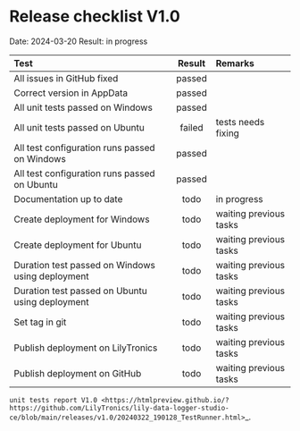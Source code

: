 # Release checklist V1.0

Date: 2024-03-20
Result: in progress

| Test                                             | Result | Remarks                |
|:-------------------------------------------------|:------:|:-----------------------|
| All issues in GitHub fixed                       | passed |                        |
| Correct version in AppData                       | passed |                        |
| All unit tests passed on Windows                 | passed |                        |
| All unit tests passed on Ubuntu                  | failed | tests needs fixing     |
| All test configuration runs passed on Windows    | passed |                        |
| All test configuration runs passed on Ubuntu     | passed |                        |
| Documentation up to date                         |  todo  | in progress            |
| Create deployment for Windows                    |  todo  | waiting previous tasks | 
| Create deployment for Ubuntu                     |  todo  | waiting previous tasks |
| Duration test passed on Windows using deployment |  todo  | waiting previous tasks |
| Duration test passed on Ubuntu using deployment  |  todo  | waiting previous tasks |
| Set tag in git                                   |  todo  | waiting previous tasks |
| Publish deployment on LilyTronics                |  todo  | waiting previous tasks |
| Publish deployment on GitHub                     |  todo  | waiting previous tasks |


`unit tests report V1.0 <https://htmlpreview.github.io/?https://github.com/LilyTronics/lily-data-logger-studio-ce/blob/main/releases/v1.0/20240322_190128_TestRunner.html>`_.
